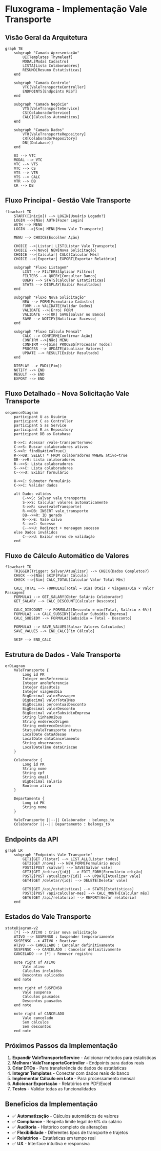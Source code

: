 # Fluxograma - Implementação Vale Transporte

## Visão Geral da Arquitetura

```mermaid
graph TB
    subgraph "Camada Apresentação"
        UI[Templates Thymeleaf]
        MODAL[Modal Cadastro]
        LISTA[Lista Colaboradores]
        RESUMO[Resumo Estatísticas]
    end
    
    subgraph "Camada Controle"
        VTC[ValeTransporteController]
        ENDPOINTS[Endpoints REST]
    end
    
    subgraph "Camada Negócio"
        VTS[ValeTransporteService]
        CS[ColaboradorService]
        CALC[Cálculos Automáticos]
    end
    
    subgraph "Camada Dados"
        VTR[ValeTransporteRepository]
        CR[ColaboradorRepository]
        DB[(Database)]
    end
    
    UI --> VTC
    MODAL --> VTC
    VTC --> VTS
    VTC --> CS
    VTS --> VTR
    VTS --> CALC
    VTR --> DB
    CR --> DB
```

## Fluxo Principal - Gestão Vale Transporte

```mermaid
flowchart TD
    START([Início]) --> LOGIN{Usuário Logado?}
    LOGIN -->|Não| AUTH[Fazer Login]
    AUTH --> MENU
    LOGIN -->|Sim| MENU[Menu Vale Transporte]
    
    MENU --> CHOICE{Escolher Ação}
    
    CHOICE -->|Listar| LIST[Listar Vale Transporte]
    CHOICE -->|Novo| NEW[Nova Solicitação]
    CHOICE -->|Calcular| CALC[Calcular Mês]
    CHOICE -->|Exportar| EXPORT[Exportar Relatório]
    
    subgraph "Fluxo Listagem"
        LIST --> FILTERS[Aplicar Filtros]
        FILTERS --> QUERY[Consultar Banco]
        QUERY --> STATS[Calcular Estatísticas]
        STATS --> DISPLAY[Exibir Resultados]
    end
    
    subgraph "Fluxo Nova Solicitação"
        NEW --> FORM[Formulário Cadastro]
        FORM --> VALIDATE{Validar Dados}
        VALIDATE -->|Erro| FORM
        VALIDATE -->|OK| SAVE[Salvar no Banco]
        SAVE --> NOTIFY[Notificar Sucesso]
    end
    
    subgraph "Fluxo Cálculo Mensal"
        CALC --> CONFIRM{Confirmar Ação}
        CONFIRM -->|Não| MENU
        CONFIRM -->|Sim| PROCESS[Processar Todos]
        PROCESS --> UPDATE[Atualizar Valores]
        UPDATE --> RESULT[Exibir Resultado]
    end
    
    DISPLAY --> END([Fim])
    NOTIFY --> END
    RESULT --> END
    EXPORT --> END
```

## Fluxo Detalhado - Nova Solicitação Vale Transporte

```mermaid
sequenceDiagram
    participant U as Usuário
    participant C as Controller
    participant S as Service
    participant R as Repository
    participant DB as Database
    
    U->>C: Acessar /vale-transporte/novo
    C->>S: Buscar colaboradores ativos
    S->>R: findByAtivoTrue()
    R->>DB: SELECT * FROM colaboradores WHERE ativo=true
    DB-->>R: Lista colaboradores
    R-->>S: Lista colaboradores
    S-->>C: Lista colaboradores
    C-->>U: Exibir formulário
    
    U->>C: Submeter formulário
    C->>C: Validar dados
    
    alt Dados válidos
        C->>S: Salvar vale transporte
        S->>S: Calcular valores automaticamente
        S->>R: save(valeTransporte)
        R->>DB: INSERT vale_transporte
        DB-->>R: ID gerado
        R-->>S: Vale salvo
        S-->>C: Sucesso
        C-->>U: Redirect + mensagem sucesso
    else Dados inválidos
        C-->>U: Exibir erros de validação
    end
```

## Fluxo de Cálculo Automático de Valores

```mermaid
flowchart TD
    TRIGGER[Trigger: Salvar/Atualizar] --> CHECK{Dados Completos?}
    CHECK -->|Não| SKIP[Pular Cálculo]
    CHECK -->|Sim| CALC_TOTAL[Calcular Valor Total Mês]
    
    CALC_TOTAL --> FORMULA1[Total = Dias Úteis × Viagens/Dia × Valor Passagem]
    FORMULA1 --> GET_SALARY[Obter Salário Colaborador]
    GET_SALARY --> CALC_DISCOUNT[Calcular Desconto]
    
    CALC_DISCOUNT --> FORMULA2[Desconto = min(Total, Salário × 6%)]
    FORMULA2 --> CALC_SUBSIDY[Calcular Subsídio Empresa]
    CALC_SUBSIDY --> FORMULA3[Subsídio = Total - Desconto]
    
    FORMULA3 --> SAVE_VALUES[Salvar Valores Calculados]
    SAVE_VALUES --> END_CALC[Fim Cálculo]
    
    SKIP --> END_CALC
```

## Estrutura de Dados - Vale Transporte

```mermaid
erDiagram
    ValeTransporte {
        Long id PK
        Integer mesReferencia
        Integer anoReferencia
        Integer diasUteis
        Integer viagensDia
        BigDecimal valorPassagem
        BigDecimal valorTotalMes
        BigDecimal percentualDesconto
        BigDecimal valorDesconto
        BigDecimal valorSubsidioEmpresa
        String linhaOnibus
        String enderecoOrigem
        String enderecoDestino
        StatusValeTransporte status
        LocalDate dataAdesao
        LocalDate dataCancelamento
        String observacoes
        LocalDateTime dataCriacao
    }
    
    Colaborador {
        Long id PK
        String nome
        String cpf
        String email
        BigDecimal salario
        Boolean ativo
    }
    
    Departamento {
        Long id PK
        String nome
    }
    
    ValeTransporte ||--|| Colaborador : belongs_to
    Colaborador ||--|| Departamento : belongs_to
```

## Endpoints da API

```mermaid
graph LR
    subgraph "Endpoints Vale Transporte"
        GET1[GET /listar] --> LIST_ALL[Listar todos]
        GET2[GET /novo] --> NEW_FORM[Formulário novo]
        POST1[POST /salvar] --> SAVE[Salvar vale]
        GET3[GET /editar/{id}] --> EDIT_FORM[Formulário edição]
        POST2[POST /atualizar/{id}] --> UPDATE[Atualizar vale]
        GET4[GET /deletar/{id}] --> DELETE[Deletar vale]
        
        GET5[GET /api/estatisticas] --> STATS[Estatísticas]
        POST3[POST /api/calcular-mes] --> CALC_MONTH[Calcular mês]
        GET6[GET /api/relatorio] --> REPORT[Gerar relatório]
    end
```

## Estados do Vale Transporte

```mermaid
stateDiagram-v2
    [*] --> ATIVO : Criar nova solicitação
    ATIVO --> SUSPENSO : Suspender temporariamente
    SUSPENSO --> ATIVO : Reativar
    ATIVO --> CANCELADO : Cancelar definitivamente
    SUSPENSO --> CANCELADO : Cancelar definitivamente
    CANCELADO --> [*] : Remover registro
    
    note right of ATIVO
        Vale ativo
        Cálculos incluídos
        Descontos aplicados
    end note
    
    note right of SUSPENSO
        Vale suspenso
        Cálculos pausados
        Descontos pausados
    end note
    
    note right of CANCELADO
        Vale cancelado
        Sem cálculos
        Sem descontos
    end note
```

## Próximos Passos da Implementação

1. **Expandir ValeTransporteService** - Adicionar métodos para estatísticas
2. **Melhorar ValeTransporteController** - Endpoints para dados reais
3. **Criar DTOs** - Para transferência de dados de estatísticas
4. **Integrar Templates** - Conectar com dados reais do banco
5. **Implementar Cálculo em Lote** - Para processamento mensal
6. **Adicionar Exportação** - Relatórios em PDF/Excel
7. **Testes** - Validar todas as funcionalidades

## Benefícios da Implementação

- ✅ **Automatização** - Cálculos automáticos de valores
- ✅ **Compliance** - Respeita limite legal de 6% do salário
- ✅ **Auditoria** - Histórico completo de alterações
- ✅ **Flexibilidade** - Diferentes tipos de transporte e trajetos
- ✅ **Relatórios** - Estatísticas em tempo real
- ✅ **UX** - Interface intuitiva e responsiva